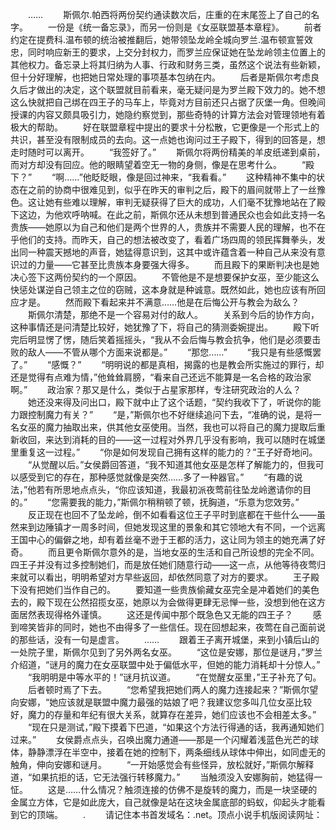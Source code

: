 　　……
　　斯佩尔.帕西将两份契约通读数次后，庄重的在末尾签上了自己的名字。
　　一份是《统一备忘录》，而另一份则是《女巫联盟基本章程》。
　　前者约定在提费科.温布顿的统治被推翻后，她带领坠龙岭全城向罗兰.温布顿宣誓效忠，同时响应新王的要求，上交分封权力，而罗兰应保证她在坠龙岭领主位置上的其他权力。备忘录上将其归纳为人事、行政和财务三类，虽然这个说法有些新颖，但十分好理解，也把她日常处理的事项基本包纳在内。
　　后者是斯佩尔考虑良久后才做出的决定，这个联盟就目前看来，毫无疑问是为罗兰殿下效力的。她不想这么快就把自己绑在四王子的马车上，毕竟对方目前还只占据了灰堡一角。但晚间授课的内容又颇具吸引力，她隐约察觉到，那些奇特的计算方法会对管理领地有着极大的帮助。
　　好在联盟章程中提出的要求十分松散，它更像是一个形式上的共识，甚至没有限制成员的去向。这一点她也询问过王子殿下，得到的回答是，想走时随时可以离开。
　　“我签好了。”
　　斯佩尔将两份精美的羊皮纸递到桌前，而对方却没有回应。他的眼睛望着空无一物的身侧，像是在思考什么。
　　“殿下？”
　　“啊……”他眨眨眼，像是回过神来，“我看看。”
　　这种精神不集中的状态在之前的协商中很难见到，似乎在昨天的审判之后，殿下的眉间就带上了一丝豫色。这让她有些难以理解，审判无疑获得了巨大的成功，人们毫不犹豫地站在了殿下这边，为他欢呼呐喊。在此之前，斯佩尔还从未想到普通民众也会如此支持一名贵族——她原以为自己和他们是两个世界的人，贵族并不需要人民的理解，也不在乎他们的支持。而昨天，自己的想法被改变了，看着广场四周的领民挥舞拳头，发出同一种震天撼地的声音，她猛得意识到，这其中或许蕴含着一种自己从来没有意识过的力量——它甚至比贵族本身要强大得多。
　　而且殿下的果断判决也是她决心签下这两份契约的一个原因。
　　不管他是不是想要保护女巫，至少能这么快惩处谋逆自己领主之位的窃贼，这本身就是种诚意。既然如此，她也应该有所回应才是。
　　然而殿下看起来并不满意……他是在后悔公开与教会为敌么？
　　斯佩尔清楚，那绝不是一个容易对付的敌人。
　　关系到今后的协作方向，这种事情还是问清楚比较好，她犹豫了下，将自己的猜测委婉提出。
　　殿下听完后明显愣了愣，随后笑着摇摇头，“我从不会后悔与教会抗争，他们是必须要击败的敌人——不管从哪个方面来说都是。”
　　“那您……”
　　“我只是有些感慨罢了。”
　　“感慨？”
　　“明明说的都是真相，揭露的也是教会所实施过的罪行，却还是觉得有点难为情，”他耸耸肩膀，“看来自己还远不能算是一名合格的政治家啊。”
　　政治家？那又是什么，类似于占星家那样，专注研究政治的人么？
　　她还没来得及问出口，殿下就中止了这个话题，“契约我收下了，听说你的能力跟控制魔力有关？”
　　“是，”斯佩尔也不好继续追问下去，“准确的说，是将一名女巫的魔力抽取出来，供其他女巫使用。当然，我也可以将自己的魔力提取后重新收回，来达到消耗的目的——这一过程对外界几乎没有影响，我可以随时在城堡里重复这一过程。”
　　“你是如何发现自己拥有这样的能力的？”王子好奇地问。
　　“从觉醒以后。”女侯爵回答道，“我不知道其他女巫是怎样了解能力的，但我可以感受到它的存在，那种感觉就像是突然……多了一种器官。”
　　“有趣的说法，”他若有所思地点点头，“你应该知道，我最初派夜莺前往坠龙岭邀请你的目的。”
　　“您需要我的能力，”斯佩尔稍稍顿了顿，抚胸道，“乐意为您效劳。”
　　反正现在也回不了坠龙岭，倒不如看看这位王子平时到底都在干些什么——虽然来到边陲镇才一周多时间，但她发现这里的景象和其它领地大有不同，一个远离王国中心的偏僻之地，却有着丝毫不逊于王都的活力，这让同为领主的她充满了好奇。
　　而且更令斯佩尔意外的是，当地女巫的生活和自己所设想的完全不同。四王子并没有过多控制她们，而是放任她们随意行动——这一点，从他等待夜莺归来就可以看出，明明希望对方早些返回，却依然同意了对方的要求。
　　王子殿下没有把她们当作自己的。
　　要知道一些贵族偷藏女巫完全是冲着她们的美色去的，殿下现在公然招揽女巫，她原以为会做得更肆无忌惮一些，没想到他在这方面居然表现得格外谨慎。
　　这还是传闻中那个既急色又无能的四王子？
　　感到啼笑皆非的同时，她也不由得多了一些信任。现在回想起来，夜莺在自己面前说的那些话，没有一句是虚言。
　　……
　　跟着王子离开城堡，来到小镇后山的一处院子里，斯佩尔见到了另外两名女巫。
　　“这位是安娜，那位是谜月，”罗兰介绍道，“谜月的魔力在女巫联盟中处于偏低水平，但她的能力消耗却十分惊人。”
　　“我明明是中等水平的！”谜月抗议道。
　　“在觉醒女巫里，”王子补充了句。
　　后者顿时焉了下去。
　　“您希望我把她们两人的魔力连接起来？”斯佩尔望向安娜，“她应该就是联盟中魔力最强的姑娘了吧？我建议您多叫几位女巫比较好，魔力的存量和年纪有很大关系，就算存在差异，她们应该也不会相差太多。”
　　“现在只是测试，”殿下摸着下巴道，“如果这个方法行得通的话，我再通知她们过来。”
　　女侯爵点点头，召唤出魔力通道——那是一个闪耀着浅蓝色光芒的球体，静静漂浮在半空中，接着在她的控制下，两条细线从球体中伸出，如同虚无的触角，伸向安娜和谜月。
　　“一开始感觉会有些怪异，放松就好，”斯佩尔解释道，“如果抗拒的话，它无法强行转移魔力。”
　　当触须没入安娜胸前，她猛得一怔。
　　这是……什么情况？触须连接的仿佛不是旋转的魔力，而是一块坚硬的金属立方体，它是如此庞大，自己就像是站在这块金属底部的蚂蚁，仰起头才能看到它的顶端。
　　.
　　请记住本书首发域名：.net。顶点小说手机版阅读网址：